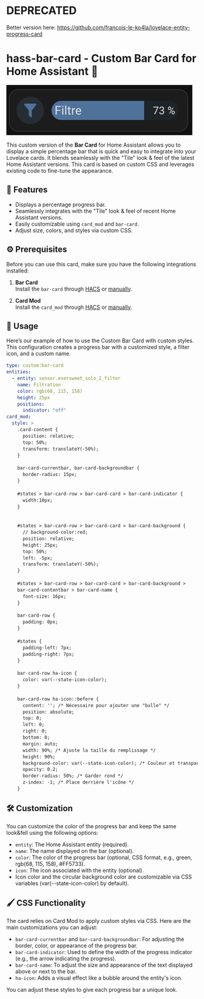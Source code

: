 # DEPRECATED

Better version here: https://github.com/francois-le-ko4la/lovelace-entity-progress-card

# hass-bar-card - Custom Bar Card for Home Assistant 🎨

![Bar Card](custom-bar-card.png)

This custom version of the **Bar Card** for Home Assistant allows you to display a simple percentage bar that is quick and easy to integrate into your Lovelace cards. It blends seamlessly with the "Tile" look & feel of the latest Home Assistant versions. This card is based on custom CSS and leverages existing code to fine-tune the appearance.

## 🚀 Features
- Displays a percentage progress bar.
- Seamlessly integrates with the "Tile" look & feel of recent Home Assistant versions.
- Easily customizable using `card_mod` and `bar-card`.
- Adjust size, colors, and styles via custom CSS.

## ⚙️ Prerequisites

Before you can use this card, make sure you have the following integrations installed:

1. **Bar Card**  
   Install the `bar-card` through [HACS](https://hacs.xyz/) or [manually](https://github.com/custom-cards/bar-card).

2. **Card Mod**  
   Install the `card_mod` through [HACS](https://hacs.xyz/) or [manually](https://github.com/thomasloven/lovelace-card-mod).

## 📝 Usage

Here’s our example of how to use the Custom Bar Card with custom styles. This configuration creates a progress bar with a customized style, a filter icon, and a custom name.

```yaml
type: custom:bar-card
entities:
  - entity: sensor.eversweet_solo_2_filter
    name: Filtration
    color: rgb(68, 115, 158)
    height: 25px
    positions:
      indicator: "off"
card_mod:
  style: >
    .card-content {
      position: relative;
      top: 50%;
      transform: translateY(-50%);
    }

    bar-card-currentbar, bar-card-backgroundbar {
      border-radius: 15px;
    }

    #states > bar-card-row > bar-card-card > bar-card-indicator {
      width:10px;
    }


    #states > bar-card-row > bar-card-card > bar-card-background {
      // background-color:red;
      position: relative;
      height: 25px;
      top: 50%;
      left: -5px;
      transform: translateY(-50%);
    }

    #states > bar-card-row > bar-card-card > bar-card-background >
    bar-card-contentbar > bar-card-name {
      font-size: 16px;
    }

    bar-card-row {
      padding: 0px;
    }

    #states {
      padding-left: 7px;
      padding-right: 7px;
    }

    bar-card-row ha-icon {
      color: var(--state-icon-color);
    }

    bar-card-row ha-icon::before {
      content: ''; /* Nécessaire pour ajouter une "bulle" */
      position: absolute;
      top: 0;
      left: 0;
      right: 0;
      bottom: 0;
      margin: auto;
      width: 90%; /* Ajuste la taille du remplissage */
      height: 90%;
      background-color: var(--state-icon-color); /* Couleur et transparence du fond */
      opacity: 0.2;
      border-radius: 50%; /* Garder rond */
      z-index: -1; /* Place derrière l'icône */
    }
```

## 🛠️ Customization

You can customize the color of the progress bar and keep the same look&fell using the following options:
- `entity`: The Home Assistant entity (required).
- `name`: The name displayed on the bar (optional).
- `color`: The color of the progress bar (optional, CSS format, e.g., green, rgb(68, 115, 158), #FF5733).
- `icon`: The icon associated with the entity (optional).
- Icon color and the circular background color are customizable via CSS variables (var(--state-icon-color) by default).

## 🖌️ CSS Functionality

The card relies on Card Mod to apply custom styles via CSS. Here are the main customizations you can adjust:

- `bar-card-currentbar` and `bar-card-backgroundbar`: For adjusting the border, color, or appearance of the progress bar.
- `bar-card-indicator`: Used to define the width of the progress indicator (e.g., the arrow indicating the progress).
- `bar-card-name`: To adjust the size and appearance of the text displayed above or next to the bar.
- `ha-icon`: Adds a visual effect like a bubble around the entity's icon.

You can adjust these styles to give each progress bar a unique look.


